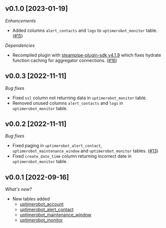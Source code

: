 ## v0.1.0 [2023-01-19]

_Enhancements_

- Added columns `alert_contacts` and `logs` to `uptimerobot_monitor` table. ([#15](https://github.com/turbot/steampipe-plugin-uptimerobot/pull/15))

_Dependencies_

- Recompiled plugin with [steampipe-plugin-sdk v4.1.9](https://github.com/turbot/steampipe-plugin-sdk/blob/main/CHANGELOG.md#v419-2022-11-30) which fixes hydrate function caching for aggregator connections. ([#16](https://github.com/turbot/steampipe-plugin-uptimerobot/pull/16))

## v0.0.3 [2022-11-11]

_Bug fixes_

- Fixed `ssl` column not returning data in `uptimerobot_monitor` table.
- Removed unused columns `alert_contacts` and `logs` in `uptimerobot_monitor` table.

## v0.0.2 [2022-11-11]

_Bug fixes_

- Fixed paging in `uptimerobot_alert_contact`, `uptimerobot_maintenance_window` and `uptimerobot_monitor` tables. ([#13](https://github.com/turbot/steampipe-plugin-uptimerobot/pull/13))
- Fixed `create_date_time` column returning incorrect date in `uptimerobot_monitor` table.

## v0.0.1 [2022-09-16]

_What's new?_

- New tables added
  - [uptimerobot_account](https://hub.steampipe.io/plugins/turbot/uptimerobot/tables/uptimerobot_account)
  - [uptimerobot_alert_contact](https://hub.steampipe.io/plugins/turbot/uptimerobot/tables/uptimerobot_alert_contact)
  - [uptimerobot_maintenance_window](https://hub.steampipe.io/plugins/turbot/uptimerobot/tables/uptimerobot_maintenance_window)
  - [uptimerobot_monitor](https://hub.steampipe.io/plugins/turbot/uptimerobot/tables/uptimerobot_monitor)
